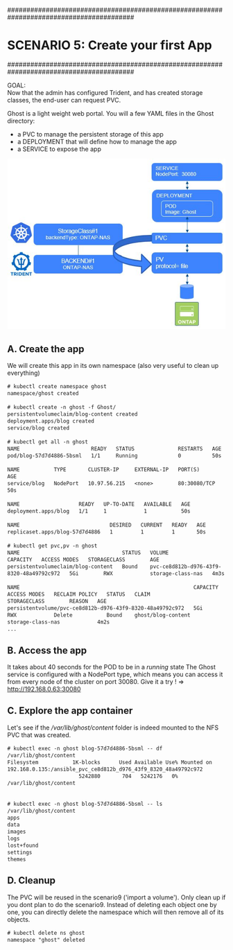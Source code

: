 #########################################################################################
# SCENARIO 5: Create your first App
#########################################################################################

GOAL:  
Now that the admin has configured Trident, and has created storage classes, the end-user can request PVC.

Ghost is a light weight web portal. You will a few YAML files in the Ghost directory:
- a PVC to manage the persistent storage of this app
- a DEPLOYMENT that will define how to manage the app
- a SERVICE to expose the app

![Scenario5](Images/scenario5.jpg "Scenario5")

## A. Create the app

We will create this app in its own namespace (also very useful to clean up everything)

```
# kubectl create namespace ghost
namespace/ghost created

# kubectl create -n ghost -f Ghost/
persistentvolumeclaim/blog-content created
deployment.apps/blog created
service/blog created

# kubectl get all -n ghost
NAME                       READY   STATUS              RESTARTS   AGE
pod/blog-57d7d4886-5bsml   1/1     Running             0          50s

NAME           TYPE       CLUSTER-IP     EXTERNAL-IP   PORT(S)        AGE
service/blog   NodePort   10.97.56.215   <none>        80:30080/TCP   50s

NAME                   READY   UP-TO-DATE   AVAILABLE   AGE
deployment.apps/blog   1/1     1            1           50s

NAME                             DESIRED   CURRENT   READY   AGE
replicaset.apps/blog-57d7d4886   1         1         1       50s

# kubectl get pvc,pv -n ghost
NAME                                 STATUS   VOLUME                                     CAPACITY   ACCESS MODES   STORAGECLASS        AGE
persistentvolumeclaim/blog-content   Bound    pvc-ce8d812b-d976-43f9-8320-48a49792c972   5Gi        RWX            storage-class-nas   4m3s

NAME                                                        CAPACITY   ACCESS MODES   RECLAIM POLICY   STATUS   CLAIM                       STORAGECLASS        REASON   AGE
persistentvolume/pvc-ce8d812b-d976-43f9-8320-48a49792c972   5Gi        RWX            Delete           Bound    ghost/blog-content          storage-class-nas            4m2s
...
```


## B. Access the app

It takes about 40 seconds for the POD to be in a *running* state
The Ghost service is configured with a NodePort type, which means you can access it from every node of the cluster on port 30080.
Give it a try !
=> http://192.168.0.63:30080


## C. Explore the app container

Let's see if the */var/lib/ghost/content* folder is indeed mounted to the NFS PVC that was created.

```
# kubectl exec -n ghost blog-57d7d4886-5bsml -- df /var/lib/ghost/content
Filesystem           1K-blocks      Used Available Use% Mounted on
192.168.0.135:/ansible_pvc_ce8d812b_d976_43f9_8320_48a49792c972
                       5242880       704   5242176   0% /var/lib/ghost/content


# kubectl exec -n ghost blog-57d7d4886-5bsml -- ls /var/lib/ghost/content
apps
data
images
logs
lost+found
settings
themes
```


## D. Cleanup

The PVC will be reused in the scenario9 ('import a volume'). Only clean up if you dont plan to do the scenario9.
Instead of deleting each object one by one, you can directly delete the namespace which will then remove all of its objects.

```
# kubectl delete ns ghost
namespace "ghost" deleted
```
